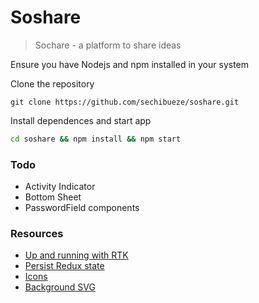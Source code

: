 # Soshare

> Sochare - a platform to share ideas

Ensure you have Nodejs and npm installed in your system

Clone the repository

```
git clone https://github.com/sechibueze/soshare.git
```

Install dependences and start app

```bash
cd soshare && npm install && npm start
```

### Todo

- Activity Indicator
- Bottom Sheet
- PasswordField components

### Resources

- [Up and running with RTK](https://www.notjust.dev/blog/2022-12-24-react-native-redux-toolkit)
- [Persist Redux state](https://blog.logrocket.com/persist-state-redux-persist-redux-toolkit-react/)
- [Icons](https://icons.expo.fyi/)
- [Background SVG](https://www.svgbackgrounds.com/)

